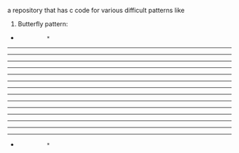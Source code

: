 a repository that has c code for various difficult patterns like

1. Butterfly pattern:
*              *
**            **
***          ***
****        ****
*****      *****
******    ******
*******  *******
****************
****************
*******  *******
******    ******
*****      *****
****        ****
***          ***
**            **
*              *
